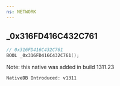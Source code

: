 ```yaml
---
ns: NETWORK
---
```

## _0x316FD416C432C761

```c
// 0x316FD416C432C761
BOOL _0x316FD416C432C761();
```

Note: this native was added in build 1311.23

```
NativeDB Introduced: v1311
```

